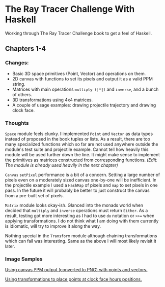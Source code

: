 # The Ray Tracer Challenge With Haskell

Working through The Ray Tracer Challenge book to get a feel of Haskell.

## Chapters 1-4

### Changes:

* Basic 3D space primitives (Point, Vector) and operations on them.
* 2D canvas with functions to set its pixels and output it as a valid PPM string.
* Matrices with main operations `multiply (|*|)` and `inverse`, and a bunch of others.
* 3D transformations using 4x4 matrices.
* A couple of usage examples: drawing projectile trajectory and drawing clock face.

### Thoughts

`Space` module feels clunky. I implemented `Point` and `Vector` as data types instead of proposed in the book tuples or lists. As a result, there are too many specialized functions which so far are not used anywhere outside the module's test suite and projectile example. Cannot tell how heavily this module will be used further down the line. It might make sense to implement the primitives as matrices constructed from corresponding functions. *(Edit: The module is already used heavily in the next chapter)*

`Canvas` `setPixel` performance is a bit of a concern. Setting a large number of pixels even on a moderately sized canvas one-by-one will be inefficient. In the projectile example I used a `HashMap` of pixels and `map` to set pixels in one pass. In the future it will probably be better to just construct the canvas from a pre-built set of pixels.

`Matrix` module looks okay-ish. Glanced into the monads world when decided that `multiply` and `inverse` operations must return `Either`. As a result, testing got more interesting as I had to use `do` notation or `>>=` when applying transformations. I do not think what I am doing with them currently is idiomatic, will try to improve it along the way.

Nothing special in the `Transform` module although chaining transformations which can fail was interesting. Same as the above I will most likely revisit it later.

### Image Samples

[Using canvas PPM output (converted to PNG) with points and vectors.](/samples/projectile.png)

[Using transformations to place points at clock face hours positions.](/samples/clock.png)
